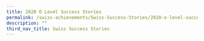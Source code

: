 ```yaml
---
title: 2020 O Level Success Stories
permalink: /swiss-achievements/Swiss-Success-Stories/2020-o-level-success-stories/
description: ""
third_nav_title: Swiss Success Stories
---
```

